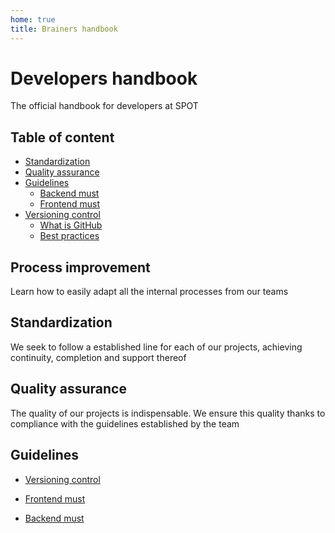 ```yaml
---
home: true
title: Brainers handbook
---
```


# Developers handbook

The official handbook for developers at SPOT

## Table of content

* [Standardization]()
* [Quality assurance]()
* [Guidelines]()
  * [Backend must]()
  * [Frontend must]()
* [Versioning control]()
  * [What is GitHub]()
  * [Best practices]()

## Process improvement

Learn how to easily adapt all the internal processes from our teams

## Standardization

We seek to follow a established line for each of our projects, achieving continuity, completion and support thereof

## Quality assurance

The quality of our projects is indispensable. We ensure this quality thanks to compliance with the guidelines established by the team

## Guidelines

* [Versioning control](https://github.com/spotdevelopers/developers-handbook/blob/master/Versioning-control.md)

* [Frontend must]()
* [Backend must]()
